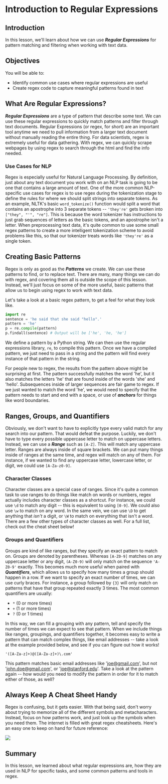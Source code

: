 
# Introduction to Regular Expressions

## Introduction

In this lesson, we'll learn about how we can use **_Regular Expressions_** for pattern matching and filtering when working with text data. 

## Objectives

You will be able to:

- Identify common use cases where regular expressions are useful 
- Create regex code to capture meaningful patterns found in text 


## What Are Regular Expressions?

**_Regular Expressions_** are a type of pattern that describe some text. We can use these regular expressions to quickly match patterns and filter through text documents. Regular Expressions (or regex, for short) are an important tool anytime we need to pull information from a larger text document without manually reading the entire thing. For data scientists, regex is extremely useful for data gathering. With regex, we can quickly scrape webpages by using regex to search through the html and find the info needed. 

### Use Cases for NLP

Regex is especially useful for Natural Language Processing. By definition, just about any text document you work with on an NLP task is going to be one that contains a large amount of text. One of the more common NLP-specific use cases for regex is to use regex during the tokenization stage to define the rules for where we should split strings into separate tokens. As an example, NLTK's basic `word_tokenize()` function would split a word that contains an apostrophe into 3 separate tokens -- `'they're'` gets broken into `["they", "'", "re"]`. This is because the word tokenizer has instructions to just grab sequences of letters as the basic tokens, and an apostrophe isn't a letter. When preprocessing text data, it's quite common to use some small regex patterns to create a more intelligent tokenization scheme to avoid problems like this, so that our tokenizer treats words like `'they're'` as a single token. 


## Creating Basic Patterns

Regex is only as good as the **_Patterns_** we create. We can use these patterns to find, or to replace text. There are many, many things we can do with regex, and covering them all is outside the scope of this lesson. Instead, we'll just focus on some of the more useful, basic patterns that allow us to begin using regex to work with text data. 

Let's take a look at a basic regex pattern, to get a feel for what they look like. 

```python
import re
sentence = 'he said that she said "hello".'
pattern = 'he'
p = re.compile(pattern)
p.findall(sentence) # Output will be ['he', 'he, 'he']
```

We define a pattern by a Python string. We can then use the regular expressions library, `re`, to compile this pattern. Once we have a compiled pattern, we just need to pass in a string and the pattern will find every instance of that pattern in the string. 

For people new to regex, the results from the pattern above might be surprising at first. The pattern successfully matches the word 'he', but it also matches the letters 'he' that are found inside of the words 'she' and 'hello'.  Subsequences inside of larger sequences are fair game to regex. If we just wanted to match the word 'he', we would need to specify that the pattern needs to start and end with a space, or use of **_anchors_** for things like word boundaries. 


## Ranges, Groups, and Quantifiers

Obviously, we don't want to have to explicitly type every valid match for any search into our pattern. That would defeat the purpose. Luckily, we don't have to type every possible uppercase letter to match on uppercase letters. Instead, we can use a **_Range_** such as `[A-Z]`. This will match any uppercase letter. Ranges are always inside of square brackets. We can put many things inside of ranges at the same time, and regex will match on any of them. For instance, if we wanted to find any uppercase letter, lowercase letter, or digit, we could use `[A-Za-z0-9]`. 


### Character Classes

Character classes are a special case of ranges. Since it's quite a common task to use ranges to do things like match on words or numbers, regex actually includes character classes as a shortcut. For instance, we could use `\d` to match any digit -- this is equivalent to using `[0-9]`. We could also use `\w` to match on any word. In the same vein, we can use `\D` to get anything that _isn't_ a digit, or `\W` to match on everything that isn't a word. There are a few other types of character classes as well. For a full list, check out the cheat sheet below!


### Groups and Quantifiers

Groups are kind of like ranges, but they specify an exact pattern to match on. Groups are denoted by parentheses. Whereas `[A-Z0-9]` matches on any uppercase letter or any digit, `(A-Z0-9)` will only match on the sequence `'A-Z0-9'` exactly. This becomes much more useful when paired with **_Quantifiers_**, which allows us to specify how many times a group should happen in a row. If we want to specify an exact number of times, we can use curly braces. For instance, a group followed by `{3}` will only match on patterns that have that group repeated exactly 3 times. The most common quantifiers are usually:

* `*` (0 or more times)
* `+` (1 or more times)
* `?` (0 or 1 times)

In this way, we can fill a grouping with any pattern, tell and specify the number of times we can expect to see that pattern. When we include things like ranges, groupings, and quantifiers together, it becomes easy to write a pattern that can match complex things, like email addresses -- take a look at the example provided below, and see if you can figure out how it works!

`'([A-Za-z]+)@([A-Za-z]+)\.com'` 

This pattern matches basic email addresses like 'joe@gmail.com', but not 'john.doe@gmail.com', or 'joe@stanford.edu'. Take a look at the pattern again -- how would you need to modify the pattern in order for it to match either of those, as well?

## Always Keep A Cheat Sheet Handy

Regex is confusing, but it gets easier. With that being said, don't worry about trying to memorize all of the different symbols and metacharacters. Instead, focus on how patterns work, and just look up the symbols when you need them. The internet is filled with great regex cheatsheets. Here's an easy one to keep on hand for future reference:

<img src='images/regex_cheat_sheet.png'>


## Summary

In this lesson, we learned about what regular expressions are, how they are used in NLP for specific tasks, and some common patterns and tools in regex. 
